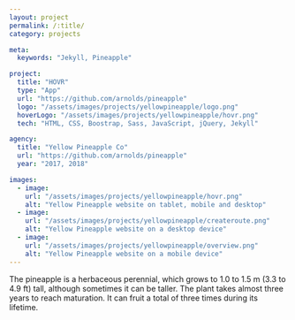 ```yaml
---
layout: project
permalink: /:title/
category: projects

meta:
  keywords: "Jekyll, Pineapple"

project:
  title: "HOVR"
  type: "App"
  url: "https://github.com/arnolds/pineapple"
  logo: "/assets/images/projects/yellowpineapple/logo.png"
  hoverLogo: "/assets/images/projects/yellowpineapple/hovr.png"
  tech: "HTML, CSS, Boostrap, Sass, JavaScript, jQuery, Jekyll"

agency:
  title: "Yellow Pineapple Co"
  url: "https://github.com/arnolds/pineapple"
  year: "2017, 2018"

images:
  - image:
    url: "/assets/images/projects/yellowpineapple/hovr.png"
    alt: "Yellow Pineapple website on tablet, mobile and desktop"
  - image:
    url: "/assets/images/projects/yellowpineapple/createroute.png"
    alt: "Yellow Pineapple website on a desktop device"
  - image:
    url: "/assets/images/projects/yellowpineapple/overview.png"
    alt: "Yellow Pineapple website on a mobile device"
---
```

<p>The pineapple is a herbaceous perennial, which grows to 1.0 to 1.5 m (3.3 to 4.9 ft) tall, although sometimes it can be taller. The plant takes almost three years to reach maturation. It can fruit a total of three times during its lifetime.</p>